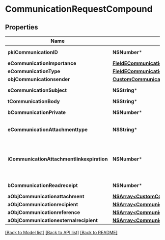 # CommunicationRequestCompound

## Properties
Name | Type | Description | Notes
------------ | ------------- | ------------- | -------------
**pkiCommunicationID** | **NSNumber*** | The unique ID of the Communication. | [optional] 
**eCommunicationImportance** | [**FieldECommunicationImportance***](FieldECommunicationImportance.md) |  | [optional] 
**eCommunicationType** | [**FieldECommunicationType***](FieldECommunicationType.md) |  | 
**objCommunicationsender** | [**CustomCommunicationsenderRequest***](CustomCommunicationsenderRequest.md) |  | [optional] 
**sCommunicationSubject** | **NSString*** | The subject of the Communication | [optional] 
**tCommunicationBody** | **NSString*** | The Body of the Communication | 
**bCommunicationPrivate** | **NSNumber*** | Whether the Communication is private or not | 
**eCommunicationAttachmenttype** | **NSString*** | How the attachment should be included in the email.   Only used if eCommunicationType is **Email** | [optional] 
**iCommunicationAttachmentlinkexpiration** | **NSNumber*** | The number of days before the attachment link expired.   Only used if eCommunicationType is **Email** and eCommunicationattachmentType is **Link** | [optional] 
**bCommunicationReadreceipt** | **NSNumber*** | Whether we ask for a read receipt or not. | [optional] 
**aObjCommunicationattachment** | [**NSArray&lt;CustomCommunicationattachmentRequest&gt;***](CustomCommunicationattachmentRequest.md) |  | 
**aObjCommunicationrecipient** | [**NSArray&lt;CommunicationrecipientRequestCompound&gt;***](CommunicationrecipientRequestCompound.md) |  | 
**aObjCommunicationreference** | [**NSArray&lt;CommunicationreferenceRequestCompound&gt;***](CommunicationreferenceRequest.md) |  | 
**aObjCommunicationexternalrecipient** | [**NSArray&lt;CommunicationexternalrecipientRequestCompound&gt;***](CommunicationexternalrecipientRequestCompound.md) |  | 

[[Back to Model list]](../README.md#documentation-for-models) [[Back to API list]](../README.md#documentation-for-api-endpoints) [[Back to README]](../README.md)


